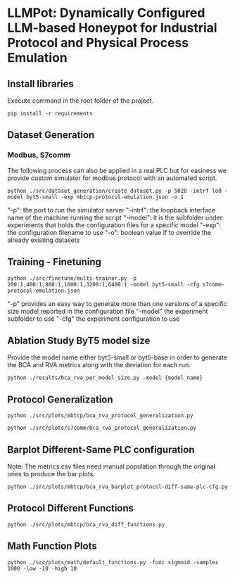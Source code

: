 # LLMPot: Dynamically Configured LLM-based Honeypot for Industrial Protocol and Physical Process Emulation

## Install libraries

Execute command in the root folder of the project.

```shell
pip install -r requirements
```

## Dataset Generation

### Modbus, S7comm

The following process can also be applied in a real PLC but for easiness we provide custom simulator for modbus protocol with an automated script.

```shell
python ./src/dataset_generation/create_dataset.py -p 5020 -intrf lo0 -model byt5-small -exp mbtcp-protocol-emulation.json -o 1
```

"-p": the port to run the simulator server
"-intrf": the loopback interface name of the machine running the script
"-model": it is the subfolder under experiments that holds the configuration files for a specific model
"-exp": the configuration filename to use
"-o": boolean value if to override the already existing datasets

## Training - Finetuning

```shell
python ./src/finetune/multi-trainer.py -p 200:1,400:1,800:1,1600:1,3200:1,6400:1 -model byt5-small -cfg s7comm-protocol-emulation.json
```

"-p" provides an easy way to generate more than one versions of a specific size model reported in the configuration file
"-model" the experiment subfolder to use
"-cfg" the experiment configuration to use

## Ablation Study ByT5 model size

Provide the model name either byt5-small or byt5-base in order to generate the BCA and RVA metrics along with the deviation for each run.

```shell
python ./results/bca_rva_per_model_size.py -model {model_name}
```

## Protocol Generalization

```shell
python ./src/plots/mbtcp/bca_rva_protocol_generalization.py

python ./src/plots/s7comm/bca_rva_protocol_generalization.py
```

## Barplot Different-Same PLC configuration

Note: The metrics.csv files need manual population through the original ones to produce the bar plots.

```shell
python ./src/plots/mbtcp/bca_rva_barplot_protocol-diff-same-plc-cfg.py
```

## Protocol Different Functions

```shell
python ./src/plots/mbtcp/bca_rva_diff_functions.py
```

## Math Function Plots

```shell
python ./src/plots/math/default_functions.py -func sigmoid -samples 1000 -low -10 -high 10
```
